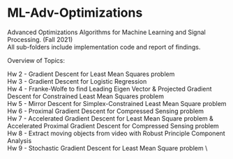 # ML-Adv-Optimizations

Advanced Optimizations Algorithms for Machine Learning and Signal Processing. (Fall 2021) \
All sub-folders include implementation code and report of findings. 

Overview of Topics: 

Hw 2 - Gradient Descent for Least Mean Squares problem \
Hw 3 - Gradient Descent for Logistic Regression \
Hw 4 - Franke-Wolfe to find Leading Eigen Vector & Projected Gradient Descent for Constrained Least Mean Squares problem \
Hw 5 - Mirror Descent for Simplex-Constrained Least Mean Square problem \
Hw 6 - Proximal Gradient Descent for Compressed Sensing problem \
Hw 7 - Accelerated Gradient Descent for Least Mean Square problem & Accelerated Proximal Gradient Descent for Compressed Sensing problem \
Hw 8 - Extract moving objects from video with Robust Principle Component Analysis \
Hw 9 - Stochastic Gradient Descent for Least Mean Square problem \
